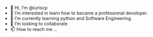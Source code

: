 - 👋 Hi, I’m @iuriscp
- 👀 I’m interested in learn how to became a professional devoloper.
- 🌱 I’m currently learning python and Software Engineering.
- 💞️ I’m looking to collaborate
- 📫 How to reach me ...

<!---
iuriscp/iuriscp is a ✨ special ✨ repository because its `README.md` (this file) appears on your GitHub profile.
You can click the Preview link to take a look at your changes.
--->
